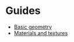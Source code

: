 # Guides

- [Basic geometry](./basic-geometry.md)
- [Materials and textures](./materials-and-textures.md)
